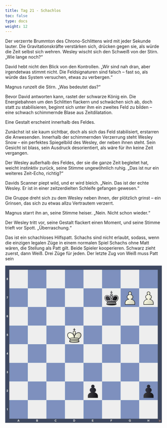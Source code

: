 ```yaml
---
title: Tag 21 - Schachlos
toc: false
type: docs
weight: 12
---
```


Der verzerrte Brummton des Chrono-Schlittens wird mit jeder Sekunde lauter. Die Gravitationskräfte verstärken sich, drücken gegen sie, als würde die Zeit selbst sich wehren. Wesley wischt sich den Schweiß von der Stirn. „Wie lange noch?“

David hebt nicht den Blick von den Kontrollen. „Wir sind nah dran, aber irgendetwas stimmt nicht. Die Feldsignaturen sind falsch – fast so, als würde das System versuchen, etwas zu verbergen.“

Magnus runzelt die Stirn. „Was bedeutet das?“

Bevor David antworten kann, rastet der schwarze König ein. Die Energiebahnen um den Schlitten flackern und schwächen sich ab, doch statt zu stabilisieren, beginnt sich unter ihm ein zweites Feld zu bilden – eine schwach schimmernde Blase aus Zeitdilatation.

Eine Gestalt erscheint innerhalb des Feldes.

Zunächst ist sie kaum sichtbar, doch als sich das Feld stabilisiert, erstarren die Anwesenden. Innerhalb der schimmernden Verzerrung steht Wesley Snow – ein perfektes Spiegelbild des Wesley, der neben ihnen steht. Sein Gesicht ist blass, sein Ausdruck desorientiert, als wäre für ihn keine Zeit vergangen.

Der Wesley außerhalb des Feldes, der sie die ganze Zeit begleitet hat, weicht instinktiv zurück, seine Stimme ungewöhnlich ruhig. „Das ist nur ein weiteres Zeit-Echo, richtig?“

Davids Scanner piept wild, und er wird bleich. „Nein. Das ist der echte Wesley. Er ist in einer zeitzerdielten Schleife gefangen gewesen.“

Die Gruppe dreht sich zu dem Wesley neben ihnen, der plötzlich grinst – ein Grinsen, das sich zu etwas allzu Vertrautem verzerrt.

Magnus starrt ihn an, seine Stimme heiser. „Nein. Nicht schon wieder.“

Der Wesley tritt vor, seine Gestalt flackert einen Moment, und seine Stimme trieft vor Spott. „Überraschung.“

Das ist ein schachloses Hilfspatt. Schachs sind nicht erlaubt, sodass, wenn die einzigen legalen Züge in einem normalen Spiel Schachs ohne Matt wären, die Stellung als Patt gilt. Beide Spieler kooperieren. Schwarz zieht zuerst, dann Weiß. Drei Züge für jeden. Der letzte Zug von Weiß muss Patt sein

![Stellung Tag 21](/day21.jpg "8/5kPP/8/3K4/8/8/4p2p/8 b - - 0 1")

